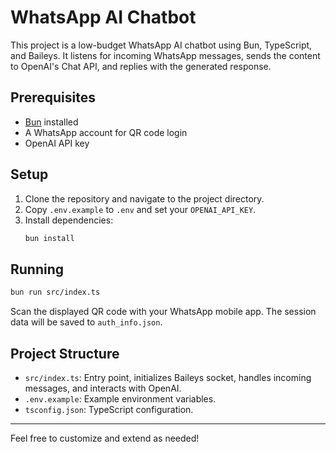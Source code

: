 # WhatsApp AI Chatbot

This project is a low-budget WhatsApp AI chatbot using Bun, TypeScript, and Baileys. It listens for incoming WhatsApp messages, sends the content to OpenAI's Chat API, and replies with the generated response.

## Prerequisites
- [Bun](https://bun.sh/) installed
- A WhatsApp account for QR code login
- OpenAI API key

## Setup
1. Clone the repository and navigate to the project directory.
2. Copy `.env.example` to `.env` and set your `OPENAI_API_KEY`.
3. Install dependencies:
   ```bash
   bun install
   ```

## Running
```bash
bun run src/index.ts
```

Scan the displayed QR code with your WhatsApp mobile app. The session data will be saved to `auth_info.json`.

## Project Structure
- `src/index.ts`: Entry point, initializes Baileys socket, handles incoming messages, and interacts with OpenAI.
- `.env.example`: Example environment variables.
- `tsconfig.json`: TypeScript configuration.
---
Feel free to customize and extend as needed!
